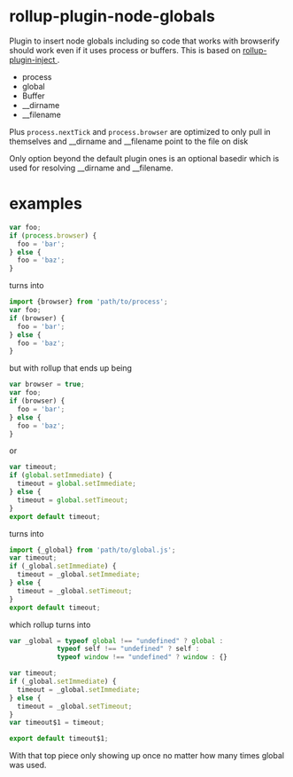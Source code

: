 rollup-plugin-node-globals
===

Plugin to insert node globals including so code that works with browserify should work even if it uses process or buffers. This is based on [rollup-plugin-inject
](https://github.com/rollup/rollup-plugin-inject).

- process
- global
- Buffer
- __dirname
- __filename

Plus `process.nextTick` and `process.browser` are optimized to only pull in
themselves and __dirname and __filename point to the file on disk

Only option beyond the default plugin ones is an optional basedir which is used for resolving __dirname and __filename.

# examples

```js
var foo;
if (process.browser) {
  foo = 'bar';
} else {
  foo = 'baz';
}
```

turns into

```js
import {browser} from 'path/to/process';
var foo;
if (browser) {
  foo = 'bar';
} else {
  foo = 'baz';
}
```

but with rollup that ends up being

```js
var browser = true;
var foo;
if (browser) {
  foo = 'bar';
} else {
  foo = 'baz';
}
```

or

```js
var timeout;
if (global.setImmediate) {
  timeout = global.setImmediate;
} else {
  timeout = global.setTimeout;
}
export default timeout;
```

turns into

```js
import {_global} from 'path/to/global.js';
var timeout;
if (_global.setImmediate) {
  timeout = _global.setImmediate;
} else {
  timeout = _global.setTimeout;
}
export default timeout;

```

which rollup turns into

```js
var _global = typeof global !== "undefined" ? global :
            typeof self !== "undefined" ? self :
            typeof window !== "undefined" ? window : {}

var timeout;
if (_global.setImmediate) {
  timeout = _global.setImmediate;
} else {
  timeout = _global.setTimeout;
}
var timeout$1 = timeout;

export default timeout$1;
```

With that top piece only showing up once no matter how many times global was used.
